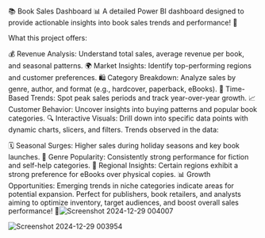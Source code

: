 📚 Book Sales Dashboard 📊
A detailed Power BI dashboard designed to provide actionable insights into book sales trends and performance! 🚀

What this project offers:

💰 Revenue Analysis: Understand total sales, average revenue per book, and seasonal patterns.
🌍 Market Insights: Identify top-performing regions and customer preferences.
🛍️ Category Breakdown: Analyze sales by genre, author, and format (e.g., hardcover, paperback, eBooks).
🔄 Time-Based Trends: Spot peak sales periods and track year-over-year growth.
📈 Customer Behavior: Uncover insights into buying patterns and popular book categories.
🔍 Interactive Visuals: Drill down into specific data points with dynamic charts, slicers, and filters.
Trends observed in the data:

🗓️ Seasonal Surges: Higher sales during holiday seasons and key book launches.
📖 Genre Popularity: Consistently strong performance for fiction and self-help categories.
🌟 Regional Insights: Certain regions exhibit a strong preference for eBooks over physical copies.
📊 Growth Opportunities: Emerging trends in niche categories indicate areas for potential expansion.
Perfect for publishers, book retailers, and analysts aiming to optimize inventory, target audiences, and boost overall sales performance! 
🌟![Screenshot 2024-12-29 004007](https://github.com/user-attachments/assets/8e347d24-32aa-4c1c-a964-e28351a4abaa)



![Screenshot 2024-12-29 003954](https://github.com/user-attachments/assets/29c68a49-88ba-424d-a06d-3f27b9e86ffc)
